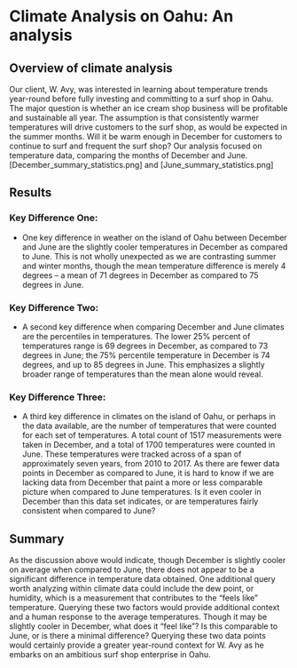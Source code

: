 # Climate Analysis on Oahu: An analysis

## Overview of climate analysis

Our client, W. Avy, was interested in learning about temperature trends year-round before fully investing and committing to a surf shop in Oahu. The major question is whether an ice cream shop business will be profitable and sustainable all year. The assumption is that consistently warmer temperatures will drive customers to the surf shop, as would be expected in the summer months. Will it be warm enough in December for customers to continue to surf and frequent the surf shop? Our analysis focused on temperature data, comparing the months of December and June. [December_summary_statistics.png] and [June_summary_statistics.png]

## Results 

### Key Difference One: 
- One key difference in weather on the island of Oahu between December and June are the slightly cooler temperatures in December as compared to June. This is not wholly unexpected as we are contrasting summer and winter months, though the mean temperature difference is merely 4 degrees – a mean of 71 degrees in December as compared to 75 degrees in June.  

### Key Difference Two: 
- A second key difference when comparing December and June climates are the percentiles in temperatures. The lower 25% percent of temperatures range is 69 degrees in December, as compared to 73 degrees in June; the 75% percentile temperature in December is 74 degrees, and up to 85 degrees in June. This emphasizes a slightly broader range of temperatures than the mean alone would reveal. 

### Key Difference Three: 
- A third key difference in climates on the island of Oahu, or perhaps in the data available, are the number of temperatures that were counted for each set of temperatures. A total count of 1517 measurements were taken in December, and a total of 1700 temperatures were counted in June. These temperatures were tracked across of a span of approximately seven years, from 2010 to 2017. As there are fewer data points in December as compared to June, it is hard to know if we are lacking data from December that paint a more or less comparable picture when compared to June temperatures. Is it even cooler in December than this data set indicates, or are temperatures fairly consistent when compared to June? 

## Summary

As the discussion above would indicate, though December is slightly cooler on average when compared to June, there does not appear to be a significant difference in temperature data obtained. One additional query worth analyzing within climate data could include the dew point, or humidity, which is a measurement that contributes to the “feels like” temperature. Querying these two factors would provide additional context and a human response to the average temperatures. Though it may be slightly cooler in December, what does it “feel like”? Is this comparable to June, or is there a minimal difference? Querying these two data points would certainly provide a greater year-round context for W. Avy as he embarks on an ambitious surf shop enterprise in Oahu. 
